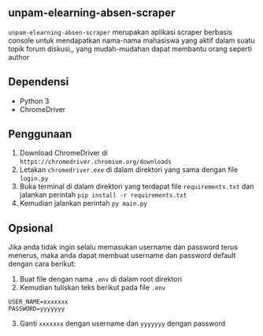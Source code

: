 ## unpam-elearning-absen-scraper

`unpam-elearning-absen-scraper` merupakan aplikasi scraper berbasis console untuk mendapatkan nama-nama mahasiswa yang aktif dalam suatu topik forum diskusi,, yang mudah-mudahan dapat membantu orang seperti author

## Dependensi
- Python 3
- ChromeDriver

## Penggunaan
1. Download ChromeDriver di `https://chromedriver.chromium.org/downloads`
2. Letakan `chromedriver.exe` di dalam direktori yang sama dengan file `login.py`
3. Buka terminal di dalam direktori yang terdapat file `requirements.txt` dan jalankan perintah `pip install -r requirements.txt`
4. Kemudian jalankan perintah `py main.py`

## Opsional
Jika anda tidak ingin selalu memasukan username dan password terus menerus, maka anda dapat membuat username dan password default dengan cara berikut:
1. Buat file dengan nama `.env` di dalam root direktori
2. Kemudian tuliskan teks berikut pada file `.env`
```
USER_NAME=xxxxxxx
PASSWORD=yyyyyyy
```
3. Ganti `xxxxxxx` dengan username dan `yyyyyyy` dengan password
